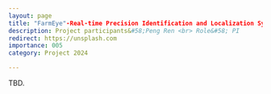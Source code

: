 ```yaml
---
layout: page
title: "FarmEye"-Real-time Precision Identification and Localization System for Crop Weeds and Pests Based on SRLM
description: Project participants&#58;Peng Ren <br> Role&#58; PI
redirect: https://unsplash.com
importance: 005
category: Project 2024

---
```


TBD.
